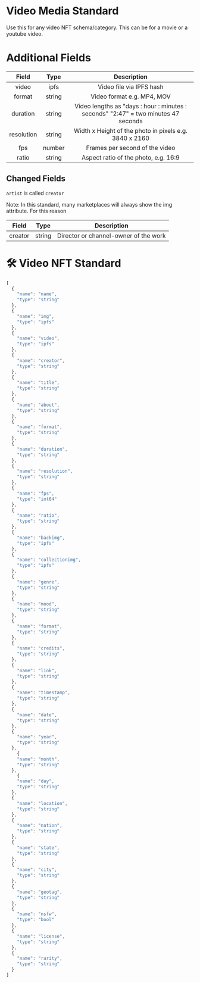 # Video Media Standard
Use this for any video NFT schema/category. This can be for a movie or a youtube video. 

# Additional Fields 

| Field | Type | Description | 
| :----:  | :----: | :----: | 
| video | ipfs | Video file via IPFS hash | 
| format | string | Video format e.g. MP4, MOV | 
| duration | string | Video lengths as "days : hour : minutes : seconds" "2:47" = two minutes 47 seconds | 
| resolution | string | Width x Height of the photo in pixels e.g. 3840 x 2160 | 
| fps | number | Frames per second of the video | 
| ratio | string | Aspect ratio of the photo, e.g. 16:9 | 

## Changed Fields
`artist` is called `creator`

Note: In this standard, many marketplaces will always show the img attribute. For this reason

| Field | Type | Description |
| :----:  | :----: | :----: |  
| creator | string | Director or channel-owner of the work |  



# 🛠 Video NFT Standard 
```javascript
[
  {
    "name": "name",
    "type": "string"
  },
  {
    "name": "img", 
    "type": "ipfs"
  },
  {
    "name": "video", 
    "type": "ipfs"
  },
  {          
    "name": "creator", 
    "type": "string"
  },
  {
    "name": "title",
    "type": "string"
  },
  {
    "name": "about",
    "type": "string"
  },
  {
    "name": "format",
    "type": "string"
  },
  {
    "name": "duration",
    "type": "string"
  },
  {
    "name": "resolution",
    "type": "string"
  },
  {
    "name": "fps",
    "type": "int64"
  },
  {
    "name": "ratio",
    "type": "string"
  },
  {
    "name": "backimg",
    "type": "ipfs"
  },
  {
    "name": "collectionimg",
    "type": "ipfs"
  },
  {
    "name": "genre",
    "type": "string"
  },
  {
    "name": "mood",
    "type": "string"
  },
  {
    "name": "format",
    "type": "string"
  },
  {
    "name": "credits",
    "type": "string"
  },
  {
    "name": "link",
    "type": "string"
  },
  {
    "name": "timestamp",
    "type": "string"
  },
  {
    "name": "date",
    "type": "string"
  },
  {
    "name": "year",
    "type": "string"
  },
    {
    "name": "month",
    "type": "string"
  },
    {
    "name": "day",
    "type": "string"
  },
  {
    "name": "location",
    "type": "string"
  },
  {
    "name": "nation",
    "type": "string"
  },
  {
    "name": "state",
    "type": "string"
  },
  {
    "name": "city",
    "type": "string"
  },
  {
    "name": "geotag",
    "type": "string"
  },
  {
    "name": "nsfw",
    "type": "bool"
  },
  {
    "name": "license",
    "type": "string"
  },
  {
    "name": "rarity",
    "type": "string"
  }
]
```